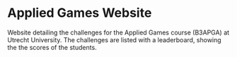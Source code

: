 # Applied Games Website
Website detailing the challenges for the Applied Games course (B3APGA) at Utrecht University.
The challenges are listed with a leaderboard, showing the the scores of the students.
